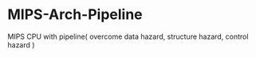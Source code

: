 # MIPS-Arch-Pipeline
MIPS CPU with pipeline( overcome data hazard, structure hazard, control hazard )
